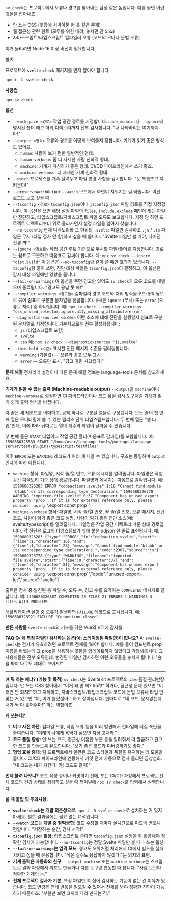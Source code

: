 `sv check`는 프로젝트에서 오류나 경고를 찾아내는 탐정 같은 놈입니다. 예를 들면 이런 것들을 잡아내죠:

*   안 쓰는 CSS (옷장에 처박아둔 헌 옷 같은 존재)
*   웹 접근성 관련 힌트 (모두를 위한 배려, 놓치면 안 되죠)
*   자바스크립트/타입스크립트 컴파일러 오류 (코드의 오타나 문법 오류)

이거 돌리려면 Node 16 이상 버전이 필요합니다.

**설치**

프로젝트에 `svelte-check` 패키지를 먼저 깔아야 합니다:

```bash
npm i -D svelte-check
```

**사용법**

```bash
npx sv check
```

**옵션**

*   `--workspace <경로>`
    작업 공간 경로를 지정합니다. `node_modules`나 `--ignore`에 명시된 폴더 빼고 하위 디렉토리까지 전부 검사합니다. "내 나와바리는 여기까지다!"
*   `--output <형식>`
    오류와 경고를 어떻게 보여줄지 정합니다. 기계가 읽기 좋은 형식도 있어요.
    *   `human`: 사람이 보기 편한 일반적인 형태.
    *   `human-verbose`: 좀 더 자세한 사람 친화적 형태.
    *   `machine`: 기계가 파싱하기 좋은 형태. CI/CD 파이프라인에서 쓰기 좋죠.
    *   `machine-verbose`: 더 자세한 기계 친화적 형태.
*   `--watch`
    프로세스를 계속 살려두고 파일 변경 사항을 감시합니다. "눈 부릅뜨고 지켜본다!"
*   `--preserveWatchOutput`
    `--watch` 모드에서 화면이 지워지는 걸 막습니다. 이전 로그도 보고 싶을 때.
*   `--tsconfig <경로>`
    `tsconfig.json`이나 `jsconfig.json` 파일 경로를 직접 지정합니다. 이 옵션을 쓰면 해당 설정 파일의 `files`, `include`, `exclude` 패턴에 맞는 파일만 진단하고, 타입스크립트/자바스크립트 파일 오류도 보고합니다. 지정 안 하면 프로젝트 디렉토리부터 위로 올라가면서 설정 파일을 알아서 찾습니다.
*   `--no-tsconfig`
    현재 디렉토리와 그 하위의 `.svelte` 파일만 검사하고 `.js` / `.ts` 파일은 무시 (타입 검사 안 함)하고 싶을 때 씁니다. "Svelte 파일만 볼 거야, 나머진 신경 꺼!"
*   `--ignore <경로들>`
    작업 공간 루트 기준으로 무시할 파일/폴더를 지정합니다. 경로는 쉼표로 구분하고 따옴표로 감싸야 합니다. 예: `npx sv check --ignore "dist,build"`
    이 옵션은 `--no-tsconfig`랑 같이 쓸 때만 효과가 있습니다. `--tsconfig`랑 같이 쓰면, 진단 대상 파일은 `tsconfig.json`이 결정하고, 이 옵션은 감시 대상 파일에만 영향을 줍니다.
*   `--fail-on-warnings`
    이 옵션을 주면 경고만 있어도 `sv check`가 오류 코드를 내뱉으며 종료됩니다. "경고도 용납 못 해!"
*   `--compiler-warnings <경고들>`
    컴파일러 경고 코드와 처리 방식을 `코드:동작` 쌍으로 묶어 쉼표로 구분한 문자열을 전달합니다. `동작`은 `ignore` (무시) 또는 `error` (오류로 처리) 중 하나입니다. 예: `npx sv check --compiler-warnings "css_unused_selector:ignore,a11y_missing_attribute:error"`
*   `--diagnostic-sources <소스들>`
    어떤 소스에 대해 진단을 실행할지 쉼표로 구분된 문자열로 지정합니다. 기본적으로는 전부 활성화됩니다:
    *   `js` (타입스크립트 포함)
    *   `svelte`
    *   `css`
    예: `npx sv check --diagnostic-sources "js,svelte"`
*   `--threshold <수준>`
    표시할 진단 메시지 수준을 필터링합니다:
    *   `warning` (기본값) — 오류와 경고 모두 표시.
    *   `error` — 오류만 표시. "경고 따윈 시끄럽다!"

**문제 해결**
전처리기 설정이나 다른 문제 해결 정보는 language-tools 문서를 참고하세요.

**기계가 읽을 수 있는 출력 (Machine-readable output)**
`--output`을 `machine`이나 `machine-verbose`로 설정하면 CI 파이프라인이나 코드 품질 검사 도구처럼 기계가 읽기 쉽게 출력 형식을 바꿉니다.

각 줄은 새 레코드를 의미하고, 공백 하나로 구분된 열들로 구성됩니다. 모든 줄의 첫 번째 열은 모니터링에 쓸 수 있는 밀리초 단위 타임스탬프입니다. 두 번째 열은 "행 타입"인데, 이에 따라 뒤따르는 열의 개수와 타입이 달라질 수 있습니다.

첫 번째 줄은 `START` 타입이고 작업 공간 폴더(따옴표로 감싸임)를 포함합니다. 예:
`1590680325583 START "/home/user/language-tools/packages/language-server/test/plugins/typescript/testfiles"`

이후 `ERROR` 또는 `WARNING` 레코드가 여러 개 나올 수 있습니다. 구조는 동일하며 `output` 인자에 따라 다릅니다.

*   `machine` 형식: 파일명, 시작 줄/열 번호, 오류 메시지를 알려줍니다. 파일명은 작업 공간 디렉토리 기준 상대 경로입니다. 파일명과 메시지는 따옴표로 감싸입니다. 예:
    `1590680326283 ERROR "codeactions.svelte" 1:16 "Cannot find module 'blubb' or its corresponding type declarations."`
    `1590680326778 WARNING "imported-file.svelte" 0:37 "Component has unused export property 'prop'. If it is for external reference only, please consider using \`export const prop\`"`
*   `machine-verbose` 형식: 파일명, 시작 줄/열 번호, 끝 줄/열 번호, 오류 메시지, 진단 코드, 사람이 읽기 좋은 코드 설명, 사람이 읽기 좋은 진단 소스(예: svelte/typescript)를 알려줍니다. 파일명은 작업 공간 디렉토리 기준 상대 경로입니다. 각 진단은 로그의 타임스탬프가 앞에 붙은 ndjson 한 줄로 표현됩니다. 예:
    `1590680326283 {"type":"ERROR","fn":"codeaction.svelte","start":{"line":1,"character":16},"end":{"line":1,"character":23},"message":"Cannot find module 'blubb' or its corresponding type declarations.","code":2307,"source":"js"}`
    `1590680326778 {"type":"WARNING","filename":"imported-file.svelte","start":{"line":0,"character":37},"end":{"line":0,"character":51},"message":"Component has unused export property 'prop'. If it is for external reference only, please consider using \`export const prop\`","code":"unused-export-let","source":"svelte"}`

출력은 검사 중 발견된 총 파일 수, 오류 수, 경고 수를 요약하는 `COMPLETED` 메시지로 끝납니다. 예:
`1590680326807 COMPLETED 20 FILES 21 ERRORS 1 WARNINGS 3 FILES_WITH_PROBLEMS`

애플리케이션 실행 중 오류가 발생하면 `FAILURE` 레코드로 표시됩니다. 예:
`1590680328921 FAILURE "Connection closed"`

**만든 사람들**
`svelte-check`의 기초를 닦은 Vue의 VTI에 감사를.

**FAQ**
**Q: 왜 특정 파일만 검사하는 옵션(예: 스테이징된 파일만)이 없나요?**
A: `svelte-check`는 검사가 유효하려면 프로젝트 전체를 '봐야' 합니다. 예를 들어 컴포넌트 prop 이름을 바꿨는데 그 prop을 사용하는 곳들을 업데이트하지 않았다고 가정해봅시다. 그 사용처들은 전부 오류인데, 변경된 파일만 검사하면 이런 오류들을 놓치게 됩니다. "숲을 봐야 나무도 제대로 보이지!"

---

**얘 뭐 하는 애냐? (기능 및 목적)**
`sv check`는 SvelteKit 프로젝트의 코드 품질 관리반장입니다. 안 쓰는 CSS 찾아내서 "이거 왜 안 써? 버려!" 하거나, 접근성 문제 있으면 "이러면 안 되지!" 하고 지적하고, 자바스크립트/타입스크립트 코드에 문법 오류나 타입 안 맞는 거 있으면 "야, 이거 틀렸잖아!" 하고 잡아냅니다. 한마디로 "네 코드, 문제없는지 내가 싹 다 훑어주마!" 하는 역할이죠.

**왜 쓰는데?**
1.  **버그 사전 차단**: 컴파일 오류, 타입 오류 등을 미리 발견해서 런타임에 터질 폭탄을 줄여줍니다. "미래의 나에게 욕먹기 싫으면 지금 고쳐라."
2.  **코드 품질 향상**: 안 쓰는 코드, 접근성 미흡한 부분 등을 알려줘서 더 깔끔하고 견고한 코드를 만들도록 유도합니다. "보기 좋은 코드가 디버깅하기도 좋다."
3.  **협업 효율 증대**: 팀 프로젝트에서 일관된 코드 스타일과 품질을 유지하는 데 도움을 줍니다. CI/CD 파이프라인에 연동해서 커밋 전에 자동으로 검사 돌리면 금상첨화. "내 코드는 내가 지킨다! (팀 코드도 같이)"

**언제 불려 나오냐?**
코드 작성 중이나 커밋하기 전에, 또는 CI/CD 과정에서 프로젝트 전체 코드의 건강 상태를 점검하고 싶을 때 터미널에 `npx sv check`를 입력해서 실행합니다.

**쓸 때 꿀팁 및 주의사항:**
*   **`svelte-check`는 개발 의존성으로**: `npm i -D svelte-check`로 설치하는 거 잊지 마세요. 빌드 결과물에는 필요 없는 녀석입니다.
*   **`--watch` 모드는 개발 중 찰떡궁합**: 코드 수정할 때마다 실시간으로 피드백 받으니 편합니다. "저장하는 순간, 검사 시작!"
*   **`tsconfig.json` 활용**: 타입스크립트 쓴다면 `tsconfig.json` 설정을 잘 활용해야 정확한 검사가 가능합니다. `--no-tsconfig`는 정말 Svelte 파일만 볼 때나 쓰는 옵션.
*   **`--fail-on-warnings`는 엄격 모드**: 경고도 오류처럼 처리해서 CI에서 빌드를 실패시키고 싶을 때 유용합니다. "작은 실수도 용납하지 않겠다!"는 의지의 표현.
*   **기계 출력은 자동화의 친구**: `--output machine` 또는 `machine-verbose`는 스크립트로 결과 파싱해서 리포트 만들거나 다른 도구랑 연동할 때 씁니다. "사람 눈보다 정확한 기계의 눈."
*   **전체 프로젝트 검사가 기본**: 특정 파일만 콕 집어 검사하는 기능이 없는 건 이유가 있습니다. 코드 변경은 연쇄 반응을 일으킬 수 있어서 전체를 봐야 정확한 진단이 가능하기 때문이죠. "부분만 보면 코끼리 다리 만지는 격."